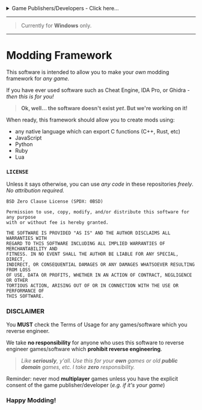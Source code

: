 
<details><summary>Game Publishers/Developers - Click here...</summary>

<br/>

This "**Modding Framework**" was created so that modders could use these tools to mod things like:
- old games, now in the public domain
- games from publishers that allow reverse engineering their games

It's all about having **fun**.

These tools are **NOT** intended to **EVER** be used to do things like:
- cheat in multiplayer games
- pirate games

I'm not just saying that. That is just _straight up_ not what this framework does.
If you unfamiliar with what "reverse engineering-based modding" is and you think it's about piracy/etc,
I advocate that you checkout some of the _thriving_ modding communities for various games
which grow the user-base (_read: more people buying the game_) and provide amazing features in the game. Some examples:
- Bethesda games can be modded using a framework like this one, e.g. Skyrim uses "SKSE" (Oblivion/OBSE) (Morrowind/MWSE) (Falllout 3/FOSE) (Fallout New Vegas/NVSE)
- Stardew Valley can be modded using a framework like this one called "SMAPI"

That being said, you might not want your game to be modded using this framework.

[This GitHub org](https://github.com/ModdingFramework) includes some mini-modding frameworks for lots of games as demos of the framework.
I try to only create demos for games which are at least 20+ years old & created by developers who have no known history of suing
those who reverse engineering their games & published by companies that have no known history of suing those who reverse engineering their games. 

> _Notable exceptions to my 20+ year old rule are: Bethesda games + Stardew Valley_

If you are the publisher/developer of a game and you find that your game is being used as a demo
here at https://github.com/ModdingFramework then you can message me directly and I will _immediately_
remove your game and all references to it from this GitHub organization, if those are your wishes.

The best way to reach me is via Discord. You can find me via [my Discord server](https://discord.gg/d96UKrKead). Send me a DM.

> ^--- _if the invite link doesn't work anymore, try finding one from https://mrowrpurr.com or https://github.com/mrowrpurr_

Thank you for your support and understanding! I hope this tool helps breathe new life into some very old games.

</details>

---
> Currently for **Windows** only.
---

# Modding Framework

This software is intended to allow you to make your *own* modding framework for *any game.*

If you have ever used software such as Cheat Engine, IDA Pro, or Ghidra - *then this is for you!*

> **Ok, well... the software doesn't exist _yet_. But we're working on it!**

When ready, this framework should allow you to create mods using:
- any native language which can export C functions (C++, Rust, etc)
- JavaScript
- Python
- Ruby
- Lua

### `LICENSE`

Unless it says otherwise, you can use _any code_ in these repositories _freely_. _No attribution required._

```
BSD Zero Clause License (SPDX: 0BSD)

Permission to use, copy, modify, and/or distribute this software for any purpose
with or without fee is hereby granted.

THE SOFTWARE IS PROVIDED "AS IS" AND THE AUTHOR DISCLAIMS ALL WARRANTIES WITH
REGARD TO THIS SOFTWARE INCLUDING ALL IMPLIED WARRANTIES OF MERCHANTABILITY AND
FITNESS. IN NO EVENT SHALL THE AUTHOR BE LIABLE FOR ANY SPECIAL, DIRECT,
INDIRECT, OR CONSEQUENTIAL DAMAGES OR ANY DAMAGES WHATSOEVER RESULTING FROM LOSS
OF USE, DATA OR PROFITS, WHETHER IN AN ACTION OF CONTRACT, NEGLIGENCE OR OTHER
TORTIOUS ACTION, ARISING OUT OF OR IN CONNECTION WITH THE USE OR PERFORMANCE OF
THIS SOFTWARE.
```

### **DISCLAIMER**

You **MUST** check the Terms of Usage for any games/software which you reverse engineer.

We take **no responsibility** for anyone who uses this software to reverse engineer games/software which **prohibit reverse engineering**.

> _Like **seriously**, y'all. Use this for your **own** games or old **public domain** games, etc. I take **zero** responsibility._

Reminder: never mod **multiplayer** games unless you have the explicit consent of the game publisher/developer (_e.g. if it's your game_)

### Happy Modding!
